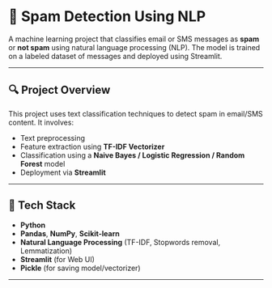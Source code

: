 # 📧 Spam Detection Using NLP

A machine learning project that classifies email or SMS messages as **spam** or **not spam** using natural language processing (NLP). The model is trained on a labeled dataset of messages and deployed using Streamlit.

---

## 🔍 Project Overview

This project uses text classification techniques to detect spam in email/SMS content. It involves:
- Text preprocessing
- Feature extraction using **TF-IDF Vectorizer**
- Classification using a **Naive Bayes / Logistic Regression / Random Forest** model
- Deployment via **Streamlit**

---

## 🧠 Tech Stack

- **Python**
- **Pandas**, **NumPy**, **Scikit-learn**
- **Natural Language Processing** (TF-IDF, Stopwords removal, Lemmatization)
- **Streamlit** (for Web UI)
- **Pickle** (for saving model/vectorizer)

---
